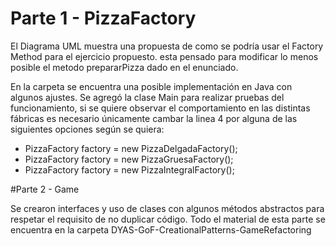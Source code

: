 # Parte 1 - PizzaFactory

El Diagrama UML muestra una propuesta de como se podría usar el Factory Method para el ejercicio propuesto. esta pensado para modificar lo menos posible el metodo prepararPizza dado en el enunciado.

En la carpeta se encuentra una posible implementación en Java con algunos ajustes.
Se agregó la clase Main para realizar pruebas del funcionamiento, si se quiere observar el comportamiento en las distintas fábricas es necesario únicamente cambar la linea 4 por alguna de las siguientes opciones según se quiera: 
  * PizzaFactory factory = new PizzaDelgadaFactory();
  * PizzaFactory factory = new PizzaGruesaFactory();
  * PizzaFactory factory = new PizzaIntegralFactory();

#Parte 2 - Game

Se crearon interfaces y uso de clases con algunos métodos abstractos para respetar el requisito de no duplicar código. Todo el material de esta parte se encuentra en la carpeta DYAS-GoF-CreationalPatterns-GameRefactoring


